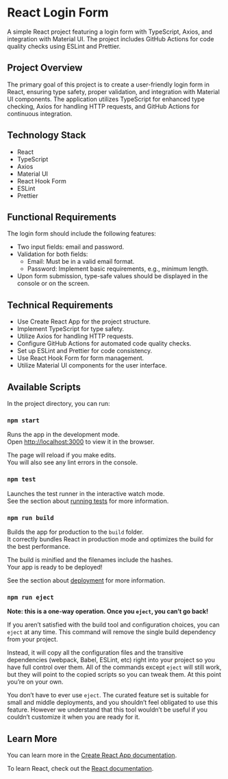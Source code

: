 # React Login Form

A simple React project featuring a login form with TypeScript, Axios, and integration with Material UI. The project includes GitHub Actions for code quality checks using ESLint and Prettier.

## Project Overview

The primary goal of this project is to create a user-friendly login form in React, ensuring type safety, proper validation, and integration with Material UI components. The application utilizes TypeScript for enhanced type checking, Axios for handling HTTP requests, and GitHub Actions for continuous integration.

## Technology Stack

- React
- TypeScript
- Axios
- Material UI
- React Hook Form
- ESLint
- Prettier

## Functional Requirements

The login form should include the following features:

- Two input fields: email and password.
- Validation for both fields:
  - Email: Must be in a valid email format.
  - Password: Implement basic requirements, e.g., minimum length.
- Upon form submission, type-safe values should be displayed in the console or on the screen.

## Technical Requirements

- Use Create React App for the project structure.
- Implement TypeScript for type safety.
- Utilize Axios for handling HTTP requests.
- Configure GitHub Actions for automated code quality checks.
- Set up ESLint and Prettier for code consistency.
- Use React Hook Form for form management.
- Utilize Material UI components for the user interface.

## Available Scripts

In the project directory, you can run:

### `npm start`

Runs the app in the development mode.\
Open [http://localhost:3000](http://localhost:3000) to view it in the browser.

The page will reload if you make edits.\
You will also see any lint errors in the console.

### `npm test`

Launches the test runner in the interactive watch mode.\
See the section about [running tests](https://facebook.github.io/create-react-app/docs/running-tests) for more information.

### `npm run build`

Builds the app for production to the `build` folder.\
It correctly bundles React in production mode and optimizes the build for the best performance.

The build is minified and the filenames include the hashes.\
Your app is ready to be deployed!

See the section about [deployment](https://facebook.github.io/create-react-app/docs/deployment) for more information.

### `npm run eject`

**Note: this is a one-way operation. Once you `eject`, you can’t go back!**

If you aren’t satisfied with the build tool and configuration choices, you can `eject` at any time. This command will remove the single build dependency from your project.

Instead, it will copy all the configuration files and the transitive dependencies (webpack, Babel, ESLint, etc) right into your project so you have full control over them. All of the commands except `eject` will still work, but they will point to the copied scripts so you can tweak them. At this point you’re on your own.

You don’t have to ever use `eject`. The curated feature set is suitable for small and middle deployments, and you shouldn’t feel obligated to use this feature. However we understand that this tool wouldn’t be useful if you couldn’t customize it when you are ready for it.

## Learn More

You can learn more in the [Create React App documentation](https://facebook.github.io/create-react-app/docs/getting-started).

To learn React, check out the [React documentation](https://reactjs.org/).
